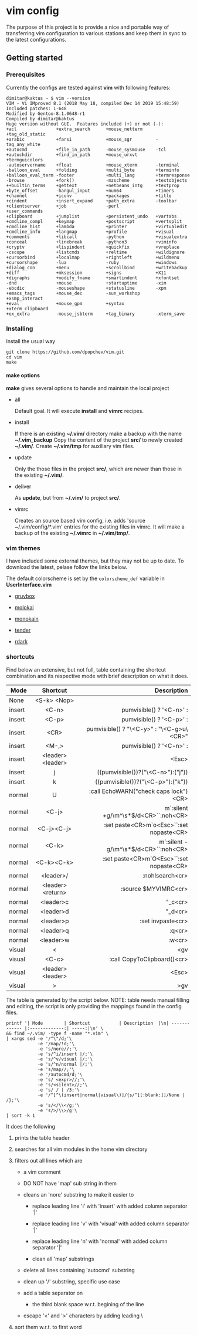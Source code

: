 # vim config

The purpose of this project is to provide a nice and portable way of transferring
vim configuration to various stations and keep them in sync to the latest
configurations. 

## Getting started

### Prerequisites 

Currently the configs are tested against **vim** with following features:

```
dimitar@kaktus ~ $ vim --version
VIM - Vi IMproved 8.1 (2018 May 18, compiled Dec 14 2019 15:48:59)
Included patches: 1-648
Modified by Gentoo-8.1.0648-r1
Compiled by dimitar@kaktus
Huge version without GUI.  Features included (+) or not (-):
+acl               +extra_search      +mouse_netterm     +tag_old_static
+arabic            +farsi             +mouse_sgr         -tag_any_white
+autocmd           +file_in_path      -mouse_sysmouse    -tcl
+autochdir         +find_in_path      +mouse_urxvt       +termguicolors
-autoservername    +float             +mouse_xterm       -terminal
-balloon_eval      +folding           +multi_byte        +terminfo
+balloon_eval_term -footer            +multi_lang        +termresponse
-browse            +fork()            -mzscheme          +textobjects
++builtin_terms    +gettext           +netbeans_intg     +textprop
+byte_offset       -hangul_input      +num64             +timers
+channel           +iconv             +packages          +title
+cindent           +insert_expand     +path_extra        -toolbar
+clientserver      +job               -perl              +user_commands
+clipboard         +jumplist          +persistent_undo   +vartabs
+cmdline_compl     +keymap            +postscript        +vertsplit
+cmdline_hist      +lambda            +printer           +virtualedit
+cmdline_info      +langmap           +profile           +visual
+comments          +libcall           -python            +visualextra
+conceal           +linebreak         -python3           +viminfo
+cryptv            +lispindent        +quickfix          +vreplace
-cscope            +listcmds          +reltime           +wildignore
+cursorbind        +localmap          +rightleft         +wildmenu
+cursorshape       -lua               -ruby              +windows
+dialog_con        +menu              +scrollbind        +writebackup
+diff              +mksession         +signs             +X11
+digraphs          +modify_fname      +smartindent       +xfontset
-dnd               +mouse             +startuptime       -xim
-ebcdic            -mouseshape        +statusline        -xpm
+emacs_tags        +mouse_dec         -sun_workshop      +xsmp_interact
+eval              +mouse_gpm         +syntax            +xterm_clipboard
+ex_extra          -mouse_jsbterm     +tag_binary        -xterm_save
```

### Installing

Install the usual way

```
git clone https://github.com/dpopchev/vim.git
cd vim
make 
```

#### make options

**make** gives several options to handle and maintain the local project  

- all

  Default goal. It will execute **install** and **vimrc** recipes.
  
- install

  If there is an existing **~/.vim/** directory make a backup with the name
  **~/.vim_backup**
  Copy the content of the project **src/** to newly created **~/.vim/**.
  Create **~/.vim/tmp** for auxiliary vim files.

- update

  Only the those files in the project **src/**, which are newer than those in
  the existing **~/.vim/**.

- deliver

  As **update**, but from **~/.vim/** to project **src/**.

- vimrc

  Creates an source based vim config, i.e. adds 'source \~/.vim/config/\*.vim'
  entries for the existing files in vimrc.
  It will make a backup of the existing **\~/.vimrc** in **\~/.vim/tmp/**.

### vim themes 

I have included some external themes, but they may not be up to date. To
download the latest, pelase follow the links below.

The default colorscheme is set by the `colorscheme_def` variable in
**UserInterface.vim**
    
- [gruvbox](https://github.com/morhetz/gruvbox)

- [molokai](https://github.com/tomasr/molokai) 

- [monokain](https://github.com/flazz/vim-colorschemes/blob/master/colors/monokain.vim)

- [tender](https://github/com/jacoborus/tender.vim)

- [rdark](https://raw.githubusercontent.com/flazz/vim-colorschemes/master/colors/rdark-terminal.vim)

### shortcuts

Find below an extensive, but not full, table containing the shortcut combination
and its respective mode with brief description on what it does.

| Mode        | Shortcut           | Description  |
| ------------- |:-------------:| -----:|
None | \<S-k\> \<Nop\>
insert | \<C-n\> | pumvisible() ? '\<C-n\>' :
insert | \<C-p\> | pumvisible() ? '\<C-p\>' :
insert | \<CR\> | pumvisible() ? "\\<C-y\>" : "\\<C-g\>u\\<CR\>"
insert | \<M-,\> | pumvisible() ? '\<C-n\>' :
insert | \<leader\>\<leader\> | \<Esc\>
insert | j | ((pumvisible())?("\\<C-n\>"):("j"))
insert | k | ((pumvisible())?("\\<C-p\>"):("k"))
normal | U | :call EchoWARN("check caps lock")\<CR\>
normal | \<C-j\> | m`:silent +g/\m^\s*$/d\<CR\>``:noh\<CR\>
normal | \<C-j\>\<C-j\> | :set paste\<CR\>m`o\<Esc\>``:set nopaste\<CR\>
normal | \<C-k\> | m`:silent -g/\m^\s*$/d\<CR\>``:noh\<CR\>
normal | \<C-k\>\<C-k\> |  :set paste\<CR\>m`O\<Esc\>``:set nopaste\<CR\>
normal | \<leader\>/ | :nohlsearch\<cr\>
normal | \<leader\>\<return\> | :source $MYVIMRC\<cr\>
normal | \<leader\>c | "_c\<cr\>
normal | \<leader\>d | "_d\<cr\>
normal | \<leader\>p | :set invpaste\<cr\>
normal | \<leader\>q | :q\<cr\>
normal | \<leader\>w | :w\<cr\>
visual | \< | \<gv
visual | \<C-c\> | :call CopyToClipboard()\<cr\>
visual | \<leader\>\<leader\> | \<Esc\>
visual | \> | \>gv

The table is generated by the script below.
NOTE: table needs manual filling and editing, the script is only providing the
mappings found in the config files. 

```
printf '| Mode        | Shortcut           | Description  |\n| ------------- |:-------------:| -----:|\n' \
&& find ~/.vim/ -type f -name "*.vim" \
| xargs sed -e '/^\"/d;'\           
            -e '/map/!d;'\          
            -e 's/nore//;'\
            -e 's/^i/insert |/;'\
            -e 's/^v/visual |/;'\
            -e 's/^n/normal |/;'\
            -e 's/map//;'\
            -e '/autocmd/d;'\
            -e 's/ <expr>//;'\
            -e 's/<silent>//;'\
            -e 's/ / | /3;'\
            -e '/^[^\(insert|normal|visual\)]/{s/^[[:blank:]]/None | /};'\
            -e 's/</\\</g;'\
            -e 's/>/\\>/g'\
| sort -k 1
```
It does the following

1. prints the table header

1. searches for all vim modules in the home vim directory

1. filters out all lines which are

    - a vim comment

    - DO NOT have 'map' sub string in them

    - cleans an 'nore' substring to make it easier to
        
        - replace leading line 'i' with 'insert' with added column separator '|'

        - replace leading line 'v' with 'visual' with added column separator '|'

        - replace leading line 'n' with 'normal' with added column separator '|'

        - clean all 'map' substrings
    
    - delete all lines containing 'autocmd' substring

    - clean up '<expr>/<silent>' substring, specific use case

    - add a table separator on 

        - the third blank space w.r.t. begining of the line

    - escape '<' and '>' characters by adding leading \

1. sort them w.r.t. to first word
